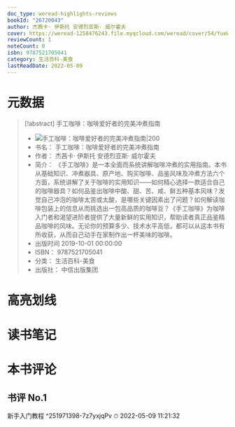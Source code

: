 ```yaml
---
doc_type: weread-highlights-reviews
bookId: "26720043"
author: 杰茜卡· 伊斯托 安德烈亚斯· 威尔霍夫
cover: https://weread-1258476243.file.myqcloud.com/weread/cover/54/YueWen_26720043/t7_YueWen_26720043.jpg
reviewCount: 1
noteCount: 0
isbn: 9787521705041
category: 生活百科-美食
lastReadDate: 2022-05-09
---
```

# 元数据
> [!abstract] 手工咖啡：咖啡爱好者的完美冲煮指南
> - ![ 手工咖啡：咖啡爱好者的完美冲煮指南|200](https://weread-1258476243.file.myqcloud.com/weread/cover/54/YueWen_26720043/t7_YueWen_26720043.jpg)
> - 书名： 手工咖啡：咖啡爱好者的完美冲煮指南
> - 作者： 杰茜卡· 伊斯托 安德烈亚斯· 威尔霍夫
> - 简介： 《手工咖啡》是一本全面而系统讲解咖啡冲煮的实用指南。本书从基础知识、冲煮器具、原产地、购买咖啡、品鉴风味及冲煮方法六个方面，系统讲解了关于咖啡的实用知识——如何精心选择一款适合自己的咖啡器具？如何品鉴出咖啡中酸、甜、苦、咸、鲜五种基本风味？发觉自己冲泡的咖啡太苦或太酸，是哪些关键因素出了问题？如何解读咖啡包装上的信息从而挑选出一包高品质的咖啡豆？《手工咖啡》为咖啡入门者和渴望进阶者提供了大量新鲜的实用知识，帮助读者真正品鉴精品咖啡的风味。无论你的预算多少、技术水平高低，都可以从这本书有所收获，从而自己动手在家制作出一杯美味的咖啡。
> - 出版时间 2019-10-01 00:00:00
> - ISBN： 9787521705041
> - 分类： 生活百科-美食
> - 出版社： 中信出版集团

# 高亮划线

# 读书笔记

# 本书评论

## 书评 No.1 
新手入门教程  ^251971398-7z7yxjqPv
⏱ 2022-05-09 11:21:32
